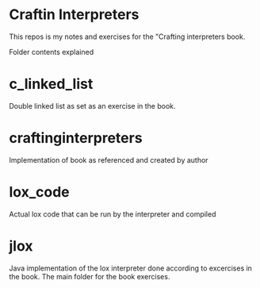 # Craftin Interpreters

This repos is my notes and exercises for the "Crafting interpreters book.

Folder contents explained

# c_linked_list

Double linked list as set as an exercise in the book.

# craftinginterpreters

Implementation of book as referenced and created by author

# lox_code

Actual lox code that can be run by the interpreter and compiled

# jlox

Java implementation of the lox interpreter done according to excercises in the book.
The main folder for the book exercises.
